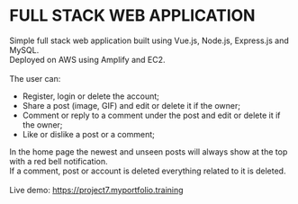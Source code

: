 # FULL STACK WEB APPLICATION #

Simple full stack web application built using Vue.js, Node.js, Express.js and MySQL.
<br/>
Deployed on AWS using Amplify and EC2.
<br/>
<br/>
The user can:

- Register, login or delete the account;
- Share a post (image, GIF) and edit or delete it if the owner;
- Comment or reply to a comment under the post and edit or delete it if the owner;
- Like or dislike a post or a comment;

In the home page the newest and unseen posts will always show at the top with a red bell notification.
<br/>
If a comment, post or account is deleted everything related to it is deleted.
<br/>
<br/>
Live demo: https://project7.myportfolio.training
